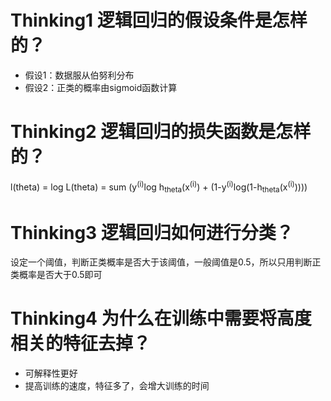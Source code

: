# Thinking1 逻辑回归的假设条件是怎样的？

* 假设1：数据服从伯努利分布
* 假设2：正类的概率由sigmoid函数计算

# Thinking2 逻辑回归的损失函数是怎样的？


l(theta) = log L(theta) = sum (y<sup>(i)</sup>log h<sub>theta</sub>(x<sup>(i)</sup>) + (1-y<sup>(i)</sup>log(1-h<sub>theta</sub>(x<sup>(i)</sup>))))

# Thinking3 逻辑回归如何进行分类？
设定一个阈值，判断正类概率是否大于该阈值，一般阈值是0.5，所以只用判断正类概率是否大于0.5即可


# Thinking4 为什么在训练中需要将高度相关的特征去掉？
* 可解释性更好
* 提高训练的速度，特征多了，会增大训练的时间
